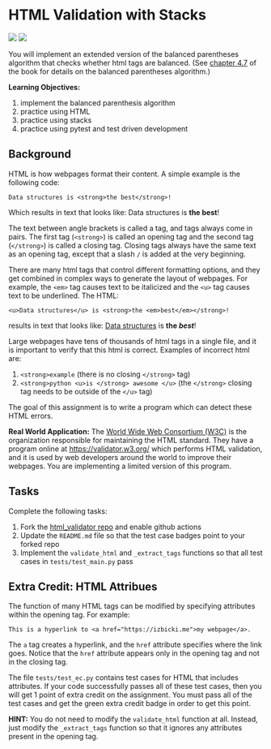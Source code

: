 # HTML Validation with Stacks
[![](https://github.com/chatch166/html_validator/workflows/tests/badge.svg)](https://github.com/chatch166/html_validator/actions?query=workflow%3Atests)
[![](https://github.com/chatch166/html_validator/workflows/extra_credit/badge.svg)](https://github.com/chatch166/html_validator/actions?query=workflow%3Atests)

You will implement an extended version of the balanced parentheses algorithm that checks whether html tags are balanced.
(See [chapter 4.7](https://runestone.academy/runestone/books/published/pythonds/BasicDS/BalancedSymbolsAGeneralCase.html) of the book for details on the balanced parentheses algorithm.)

**Learning Objectives:**

1. implement the balanced parenthesis algorithm
1. practice using HTML
1. practice using stacks
1. practice using pytest and test driven development

## Background

HTML is how webpages format their content.
A simple example is the following code:

```
Data structures is <strong>the best</strong>!
```

Which results in text that looks like: Data structures is <strong>the best</strong>!

The text between angle brackets is called a tag,
and tags always come in pairs.
The first tag (`<strong>`) is called an opening tag and the second tag (`</strong>`) is called a closing tag.
Closing tags always have the same text as an opening tag, except that a slash `/` is added at the very beginning.

There are many html tags that control different formatting options,
and they get combined in complex ways to generate the layout of webpages.
For example, the `<em>` tag causes text to be italicized and the `<u>` tag causes text to be underlined.
The HTML:

```
<u>Data structures</u> is <strong>the <em>best</em></strong>!
```

results in text that looks like: <u>Data structures</u> is <strong>the <em>best</em></strong>!

Large webpages have tens of thousands of html tags in a single file,
and it is important to verify that this html is correct.
Examples of incorrect html are:

1. `<strong>example` (there is no closing `</strong>` tag)
1. `<strong>python <u>is </strong> awesome </u>` (the `</strong>` closing tag needs to be outside of the `</u>` tag)

The goal of this assignment is to write a program which can detect these HTML errors.

**Real World Application:**
The [World Wide Web Consortium (W3C)](https://w3.org) is the organization responsible for maintaining the HTML standard.
They have a program online at https://validator.w3.org/ which performs HTML validation,
and it is used by web developers around the world to improve their webpages.
You are implementing a limited version of this program.

## Tasks

Complete the following tasks:

1. Fork the [html\_validator repo](https://github.com/mikeizbicki/html_validator) and enable github actions
1. Update the `README.md` file so that the test case badges point to your forked repo
1. Implement the `validate_html` and `_extract_tags` functions so that all test cases in `tests/test_main.py` pass

## Extra Credit: HTML Attribues

The function of many HTML tags can be modified by specifying attributes within the opening tag.
For example:
```
This is a hyperlink to <a href="https://izbicki.me">my webpage</a>.
```
The `a` tag creates a hyperlink, and the `href` attribute specifies where the link goes.
Notice that the `href` attribute appears only in the opening tag and not in the closing tag.

The file `tests/test_ec.py` contains test cases for HTML that includes attributes.
If your code successfully passes all of these test cases, then you will get 1 point of extra credit on the assignment. 
You must pass all of the test cases and get the green extra credit badge in order to get this point.

**HINT:**
You do not need to modify the `validate_html` function at all.
Instead, just modify the `_extract_tags` function so that it ignores any attributes present in the opening tag.
